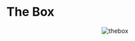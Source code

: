 # The Box
<center>
  
![thebox](https://user-images.githubusercontent.com/83667327/192152694-17d0c7cf-167e-4655-9aa2-e3432b1aafd6.png)
  
</center>
